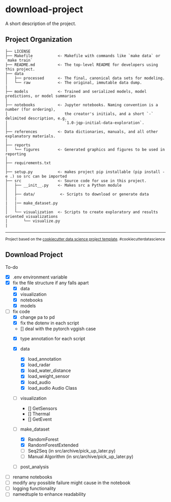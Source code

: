 download-project
==============================

A short description of the project.

Project Organization
------------

    ├── LICENSE
    ├── Makefile           <- Makefile with commands like `make data` or `make train`
    ├── README.md          <- The top-level README for developers using this project.
    ├── data
    │   ├── processed      <- The final, canonical data sets for modeling.
    │   └── raw            <- The original, immutable data dump.
    |
    ├── models             <- Trained and serialized models, model predictions, or model summaries
    │
    ├── notebooks          <- Jupyter notebooks. Naming convention is a number (for ordering),
    │                         the creator's initials, and a short `-` delimited description, e.g.
    │                         `1.0-jqp-initial-data-exploration`.
    │
    ├── references         <- Data dictionaries, manuals, and all other explanatory materials.
    │
    ├── reports
    │   └── figures        <- Generated graphics and figures to be used in reporting
    │
    ├── requirements.txt
    │
    ├── setup.py           <- makes project pip installable (pip install -e .) so src can be imported
    ├── src                <- Source code for use in this project.
    │   ├── __init__.py    <- Makes src a Python module
    │   │
    │   ├── data/           <- Scripts to download or generate data
    │   |
    |   |── make_dataset.py
    │   │
    │   └── visualization  <- Scripts to create exploratory and results oriented visualizations
    │       └── visualize.py
    |

--------

<p><small>Project based on the <a target="_blank" href="https://drivendata.github.io/cookiecutter-data-science/">cookiecutter data science project template</a>. #cookiecutterdatascience</small></p>


## Download Project


To-do

- [x] .env environment variable
- [x] fix the file structure if any falls apart
    - [x] data
    - [x] visualization
    - [x] notebooks
    - [x] models
- [ ] fix code
    - [x] change pa to pd
    - [x] fix the dotenv in each script
    - [] deal with the pytorch vggish case
    - [x] type annotation for each script

    - [x] data
        - [x] load_annotation
        - [x] load_radar
        - [x] load_water_distance
        - [x] load_weight_sensor
        - [x] load_audio
        - [x] load_audio Audio Class
    - [ ] visualization
        - [] GetSensors
        - [] Thermal
        - [] GetEvent
    - [ ] make_dataset
        - [x] RandomForest
        - [x] RandomForestExtended
        - [ ] Seq2Seq (in src/archive/pick_up_later.py)
        - [ ] Manual Algorithm (in src/archive/pick_up_later.py)
    - [ ] post_analysis

- [ ] rename notebooks
- [ ] modify any possible failure might cause in the notebook
- [ ] logging functionality
- [ ] namedtuple to enhance readability